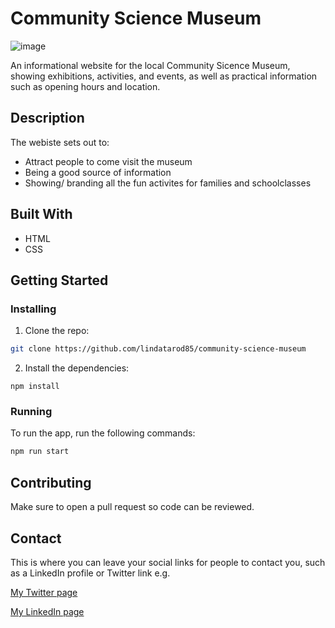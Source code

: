 # Community Science Museum

![image](https://user-images.githubusercontent.com/52622303/164316813-4b12d99f-aeb7-4069-85cf-e72b3a50ac99.png)

An informational website for the local Community Sicence Museum, showing exhibitions, activities, and events, as well as practical information such as opening hours and location.

## Description

The webiste sets out to:

- Attract people to come visit the museum
- Being a good source of information
- Showing/ branding all the fun activites for families and schoolclasses

## Built With

- HTML
- CSS

## Getting Started

### Installing

1. Clone the repo:

```bash
git clone https://github.com/lindatarod85/community-science-museum
```

2. Install the dependencies:

```
npm install
```

### Running

To run the app, run the following commands:

```bash
npm run start
```

## Contributing

Make sure to open a pull request so code can be reviewed.

## Contact

This is where you can leave your social links for people to contact you, such as a LinkedIn profile or Twitter link e.g.

[My Twitter page](www.twitter.com)

[My LinkedIn page](www.linkedin.com)
